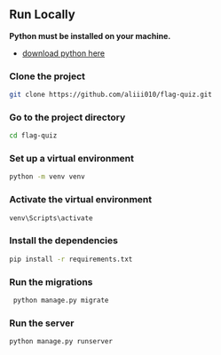 ## Run Locally

**Python must be installed on your machine.**

- [download python here](https://apps.microsoft.com/detail/9ncvdn91xzqp?ocid=pdpshare&hl=en-us&gl=US)

### Clone the project

```bash
git clone https://github.com/aliii010/flag-quiz.git
```

### Go to the project directory

```bash
cd flag-quiz
```

### Set up a virtual environment

```bash
python -m venv venv
```

### Activate the virtual environment

```bash
venv\Scripts\activate
```

### Install the dependencies

```bash
pip install -r requirements.txt
```

### Run the migrations

```bash
 python manage.py migrate
```

### Run the server

```bash
python manage.py runserver
```
